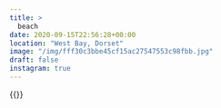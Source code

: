 ```yaml
---
title: >
  beach
date: 2020-09-15T22:56:28+00:00
location: "West Bay, Dorset"
image: "/img/fff30c3bbe45cf15ac27547553c98fbb.jpg"
draft: false
instagram: true
---
```


{{<photo src="/img/fff30c3bbe45cf15ac27547553c98fbb.jpg">}}
